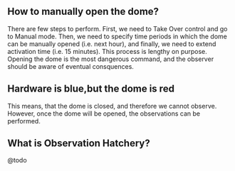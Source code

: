 ## How to manually open the dome?

There are few steps to perform. First, we need to Take Over control and go to Manual mode. Then, we need to specify time periods in which the dome can be manually opened (i.e. next hour), and finally, we need to extend activation time (i.e. 15 minutes). This process is lengthy on purpose. Opening the dome is the most dangerous command, and the observer should be aware of eventual consquences.

## Hardware is blue,but the dome is red

This means, that the dome is closed, and therefore we cannot observe. However, once the dome will be opened, the observations can be performed.

## What is Observation Hatchery?

@todo
